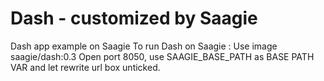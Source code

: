 # Dash - customized by Saagie

Dash app example on Saagie
To run Dash on Saagie :
Use image saagie/dash:0.3
Open port 8050, use SAAGIE_BASE_PATH as BASE PATH VAR and let rewrite url box unticked.